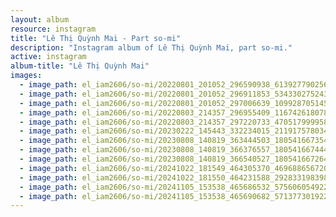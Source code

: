 ```yaml
---
layout: album
resource: instagram
title: "Lê Thị Quỳnh Mai - Part so-mi"
description: "Instagram album of Lê Thị Quỳnh Mai, part so-mi."
active: instagram
album-title: "Lê Thị Quỳnh Mai"
images:
  - image_path: el_iam2606/so-mi/20220801_201052_296590938_613927790256470_1614950155039285401_n.jpg
  - image_path: el_iam2606/so-mi/20220801_201052_296911853_5343302752430438_557872878393413980_n.jpg
  - image_path: el_iam2606/so-mi/20220801_201052_297006639_109928705145117_9041135882683837376_n.jpg
  - image_path: el_iam2606/so-mi/20220803_214357_296955409_1167426180781726_1878617922656319065_n.jpg
  - image_path: el_iam2606/so-mi/20220803_214357_297220733_4705179999584426_8336085165864672038_n.jpg
  - image_path: el_iam2606/so-mi/20230222_145443_332234015_211917578034326_5500388601269155103_n.jpg
  - image_path: el_iam2606/so-mi/20230808_140819_363444503_18054166735453879_1713921704456377319_n.jpg
  - image_path: el_iam2606/so-mi/20230808_140819_366376557_18054166744453879_6134421977617156352_n.jpg
  - image_path: el_iam2606/so-mi/20230808_140819_366540527_18054166726453879_8979755675311857910_n.jpg
  - image_path: el_iam2606/so-mi/20241022_181549_464305370_4696886567203321_5146613822590933875_n.jpg
  - image_path: el_iam2606/so-mi/20241022_181550_464231588_2928331983985811_6840493148833846638_n.jpg
  - image_path: el_iam2606/so-mi/20241105_153538_465686532_575606054922598_2067239718379998903_n.jpg
  - image_path: el_iam2606/so-mi/20241105_153538_465690682_571377301922323_4593506907323737260_n.jpg
---
```

